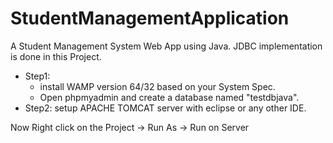 # StudentManagementApplication
A Student Management System Web App using Java. JDBC implementation is done in this Project.
- Step1: 
  - install WAMP version 64/32 based on your System Spec.
  - Open phpmyadmin and create a database named "testdbjava".
- Step2: setup APACHE TOMCAT server with eclipse or any other IDE.

Now Right click on the Project -> Run As -> Run on Server
